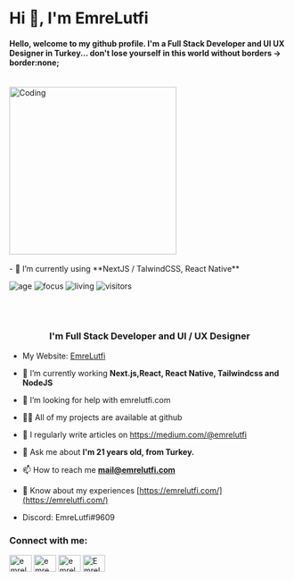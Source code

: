 <h1 align="left">Hi 👋, I'm EmreLutfi</h1>  
<h4 align="left">Hello, welcome to my github profile. I'm a Full Stack Developer and UI UX Designer in Turkey... don't lose
                            yourself in this world without borders -> border:none;</h4>  
<br/>

<img align="center" alt="Coding" width="300" src="https://i.pinimg.com/originals/50/83/e0/5083e0a2a7dcaae07c142e8b87036a27.gif">
<br/>
<br/>
- 🌱 I’m currently using **NextJS / TalwindCSS, React Native** 






![age](https://img.shields.io/badge/age-21-blue)
![focus](https://img.shields.io/badge/focus-frontend-brightgreen)
![living](https://img.shields.io/badge/living-turkey-3c9)
![visitors](https://profile-counter.glitch.me/{lutfiEmre}/count.svg)

<br />
<br />

<h3 align="center">I'm Full Stack Developer and UI / UX Designer</h3>

- My Website: [EmreLutfi](https://emrelutfi.com/)

- 🌱 I’m currently working **Next.js,React, React Native, Tailwindcss and NodeJS**

- 🤝 I’m looking for help with emrelutfi.com

- 👨‍💻 All of my projects are available at github

- 📝 I regularly write articles on https://medium.com/@emrelutfi

- 💬 Ask me about **I'm 21 years old, from Turkey.**

- 📫 How to reach me **mail@emrelutfi.com**

- 📄 Know about my experiences [https://emrelutfi.com/](https://emrelutfi.com/)

- Discord: EmreLutfi#9609

<h3 align="left">Connect with me:</h3>
<p align="left">
<a href="https://twitter.com/emrelutfii" target="blank"><img align="center" src="https://raw.githubusercontent.com/rahuldkjain/github-profile-readme-generator/master/src/images/icons/Social/twitter.svg" alt="emrelutfii" height="30" width="40" /></a>
<a href="https://www.linkedin.com/in/emre-lutfi-4252a2243/" target="blank"><img align="center" src="https://raw.githubusercontent.com/rahuldkjain/github-profile-readme-generator/master/src/images/icons/Social/linked-in-alt.svg" alt="emre lutfi" height="30" width="40" /></a>
<a href="https://instagram.com/emrelutfii" target="blank"><img align="center" src="https://raw.githubusercontent.com/rahuldkjain/github-profile-readme-generator/master/src/images/icons/Social/instagram.svg" alt="emrelutfii" height="30" width="40" /></a>
<a href="https://discord.gg/EmreLutfi#9609" target="blank"><img align="center" src="https://raw.githubusercontent.com/rahuldkjain/github-profile-readme-generator/master/src/images/icons/Social/discord.svg" alt="EmreLutfi#9609" height="30" width="40" /></a>
</p>
  



<br>
<br>
<br>




